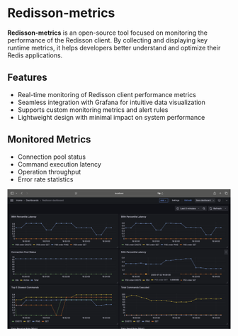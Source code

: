 
# Redisson-metrics

**Redisson-metrics** is an open-source tool focused on monitoring the performance of the Redisson client. By collecting and displaying key runtime metrics, it helps developers better understand and optimize their Redis applications.

## Features

* Real-time monitoring of Redisson client performance metrics
* Seamless integration with Grafana for intuitive data visualization
* Supports custom monitoring metrics and alert rules
* Lightweight design with minimal impact on system performance

## Monitored Metrics

* Connection pool status
* Command execution latency
* Operation throughput
* Error rate statistics

![Screenshot](./docs/screenshot.png)

